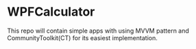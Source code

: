 # WPFCalculator

This repo will contain simple apps with using MVVM pattern and CommunityToolkit(CT) for its easiest implementation.
